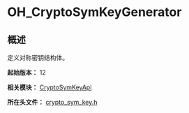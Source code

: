 # OH_CryptoSymKeyGenerator

## 概述

定义对称密钥结构体。

**起始版本：** 12

**相关模块：** [CryptoSymKeyApi](capi-cryptosymkeyapi.md)

**所在头文件：** [crypto_sym_key.h](capi-crypto-sym-key-h.md)

